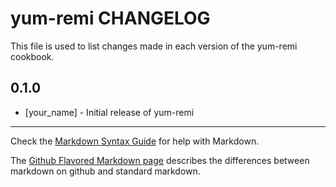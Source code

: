 yum-remi CHANGELOG
==================

This file is used to list changes made in each version of the yum-remi cookbook.

0.1.0
-----
- [your_name] - Initial release of yum-remi

- - -
Check the [Markdown Syntax Guide](http://daringfireball.net/projects/markdown/syntax) for help with Markdown.

The [Github Flavored Markdown page](http://github.github.com/github-flavored-markdown/) describes the differences between markdown on github and standard markdown.
